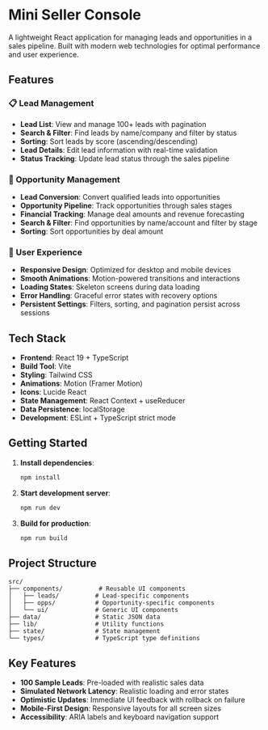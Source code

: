 # Mini Seller Console

A lightweight React application for managing leads and opportunities in a sales pipeline. Built with modern web technologies for optimal performance and user experience.

## Features

### 📋 Lead Management
- **Lead List**: View and manage 100+ leads with pagination
- **Search & Filter**: Find leads by name/company and filter by status
- **Sorting**: Sort leads by score (ascending/descending)
- **Lead Details**: Edit lead information with real-time validation
- **Status Tracking**: Update lead status through the sales pipeline

### 💼 Opportunity Management
- **Lead Conversion**: Convert qualified leads into opportunities
- **Opportunity Pipeline**: Track opportunities through sales stages
- **Financial Tracking**: Manage deal amounts and revenue forecasting
- **Search & Filter**: Find opportunities by name/account and filter by stage
- **Sorting**: Sort opportunities by deal amount

### 🎨 User Experience
- **Responsive Design**: Optimized for desktop and mobile devices
- **Smooth Animations**: Motion-powered transitions and interactions
- **Loading States**: Skeleton screens during data loading
- **Error Handling**: Graceful error states with recovery options
- **Persistent Settings**: Filters, sorting, and pagination persist across sessions

## Tech Stack

- **Frontend**: React 19 + TypeScript
- **Build Tool**: Vite
- **Styling**: Tailwind CSS
- **Animations**: Motion (Framer Motion)
- **Icons**: Lucide React
- **State Management**: React Context + useReducer
- **Data Persistence**: localStorage
- **Development**: ESLint + TypeScript strict mode

## Getting Started

1. **Install dependencies**:
   ```bash
   npm install
   ```

2. **Start development server**:
   ```bash
   npm run dev
   ```

3. **Build for production**:
   ```bash
   npm run build
   ```

## Project Structure

```
src/
├── components/          # Reusable UI components
│   ├── leads/          # Lead-specific components
│   ├── opps/           # Opportunity-specific components
│   └── ui/             # Generic UI components
├── data/               # Static JSON data
├── lib/                # Utility functions
├── state/              # State management
└── types/              # TypeScript type definitions
```

## Key Features

- **100 Sample Leads**: Pre-loaded with realistic sales data
- **Simulated Network Latency**: Realistic loading and error states
- **Optimistic Updates**: Immediate UI feedback with rollback on failure
- **Mobile-First Design**: Responsive layouts for all screen sizes
- **Accessibility**: ARIA labels and keyboard navigation support
